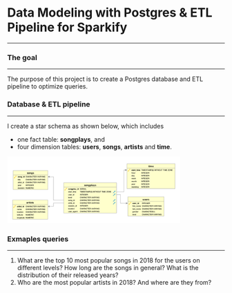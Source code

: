 # Data Modeling with Postgres & ETL Pipeline for Sparkify

---

### The goal

---

The purpose of this project is to create a Postgres database and ETL pipeline to optimize queries.

### Database & ETL pipeline

---

I create a star schema as shown below, which includes

- one fact table: **songplays**, and
- four dimension tables: **users**, **songs**, **artists** and **time**.

<img src="star_schema.png" width="400"/>

### Exmaples queries

---

1. What are the top 10 most popular songs in 2018 for the users on different levels? How long are the songs in general? What is the distribution of their released years?
2. Who are the most popular artists in 2018? And where are they from?
